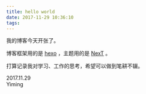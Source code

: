 ```yaml
---
title: hello world
date: 2017-11-29 10:36:10
tags:
---
```

我的博客今天开张了。

博客框架用的是 [hexo](https://github.com/hexojs/hexo) ，主题用的是 [NexT](https://github.com/iissnan/hexo-theme-next) 。

打算记录我对学习、工作的思考，希望可以做到笔耕不辍。

2017.11.29  
Yiming